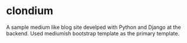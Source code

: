 # clondium

A sample medium like blog site develped with Python and Django at the backend. Used mediumish bootstrap template as the primary template.

